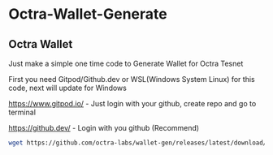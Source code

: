 # Octra-Wallet-Generate

## Octra Wallet

Just make a simple one time code to Generate Wallet for Octra Tesnet

First you need Gitpod/Github.dev or WSL(Windows System Linux) for this code, next will update for Windows 

https://www.gitpod.io/ - Just login with your github, create repo and go to terminal

https://github.dev/ - Login with you github (Recommend)

```bash
wget https://github.com/octra-labs/wallet-gen/releases/latest/download/wallet-generator-linux-x64.tar.gz && tar -xzf wallet-generator-linux-x64.tar.gz && chmod +x wallet-generator && ./wallet-generator`
```
